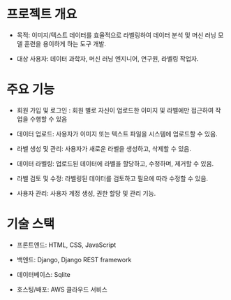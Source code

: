 # 프로젝트 개요

- 목적: 이미지/텍스트 데이터를 효율적으로 라벨링하여 데이터 분석 및 머신 러닝 모델 훈련을 용이하게 하는 도구 개발.

- 대상 사용자: 데이터 과학자, 머신 러닝 엔지니어, 연구원, 라벨링 작업자.

# 주요 기능

- 회원 가입 및 로그인 : 회원 별로 자신이 업로드한 이미지 및 라벨에만 접근하여 작업을 수행할 수 있음

- 데이터 업로드: 사용자가 이미지 또는 텍스트 파일을 시스템에 업로드할 수 있음.

- 라벨 생성 및 관리: 사용자가 새로운 라벨을 생성하고, 삭제할 수 있음.

- 데이터 라벨링: 업로드된 데이터에 라벨을 할당하고, 수정하며, 제거할 수 있음.

- 라벨 검토 및 수정: 라벨링된 데이터를 검토하고 필요에 따라 수정할 수 있음.

- 사용자 관리: 사용자 계정 생성, 권한 할당 및 관리 기능.


#  기술 스택
- 프론트엔드: HTML, CSS, JavaScript 

- 백엔드: Django, Django REST framework

- 데이터베이스: Sqlite

- 호스팅/배포: AWS 클라우드 서비스